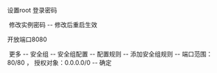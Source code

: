 设置root 登录密码

​	修改实例密码 -- 修改后重启生效

开放端口8080

​	更多 --  安全组 -- 安全组配置 --  配置规则 -- 添加安全组规则 -- 端口范围：80/80 ， 授权对象：0.0.0.0/0 -- 确定